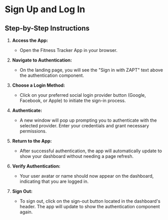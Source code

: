 # Sign Up and Log In

## Step-by-Step Instructions

1. **Access the App:**
   - Open the Fitness Tracker App in your browser.

2. **Navigate to Authentication:**
   - On the landing page, you will see the "Sign in with ZAPT" text above the authentication component.

3. **Choose a Login Method:**
   - Click on your preferred social login provider button (Google, Facebook, or Apple) to initiate the sign-in process.

4. **Authenticate:**
   - A new window will pop up prompting you to authenticate with the selected provider. Enter your credentials and grant necessary permissions.

5. **Return to the App:**
   - After successful authentication, the app will automatically update to show your dashboard without needing a page refresh.

6. **Verify Authentication:**
   - Your user avatar or name should now appear on the dashboard, indicating that you are logged in.

7. **Sign Out:**
   - To sign out, click on the sign-out button located in the dashboard's header. The app will update to show the authentication component again.